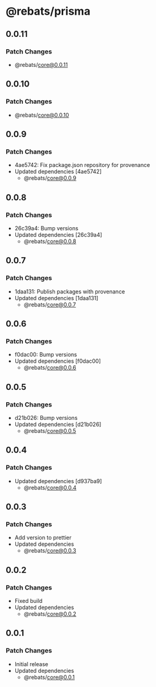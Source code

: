# @rebats/prisma

## 0.0.11

### Patch Changes

- @rebats/core@0.0.11

## 0.0.10

### Patch Changes

- @rebats/core@0.0.10

## 0.0.9

### Patch Changes

- 4ae5742: Fix package.json repository for provenance
- Updated dependencies [4ae5742]
  - @rebats/core@0.0.9

## 0.0.8

### Patch Changes

- 26c39a4: Bump versions
- Updated dependencies [26c39a4]
  - @rebats/core@0.0.8

## 0.0.7

### Patch Changes

- 1daa131: Publish packages with provenance
- Updated dependencies [1daa131]
  - @rebats/core@0.0.7

## 0.0.6

### Patch Changes

- f0dac00: Bump versions
- Updated dependencies [f0dac00]
  - @rebats/core@0.0.6

## 0.0.5

### Patch Changes

- d21b026: Bump versions
- Updated dependencies [d21b026]
  - @rebats/core@0.0.5

## 0.0.4

### Patch Changes

- Updated dependencies [d937ba9]
  - @rebats/core@0.0.4

## 0.0.3

### Patch Changes

- Add version to prettier
- Updated dependencies
  - @rebats/core@0.0.3

## 0.0.2

### Patch Changes

- Fixed build
- Updated dependencies
  - @rebats/core@0.0.2

## 0.0.1

### Patch Changes

- Initial release
- Updated dependencies
  - @rebats/core@0.0.1
